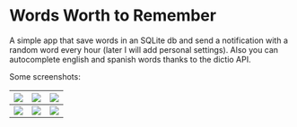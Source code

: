 # Words Worth to Remember

A simple app that save words in an SQLite db and send a notification with a random word every hour (later I will add personal settings). Also you can autocomplete english and spanish words thanks to the dictio API.

Some screenshots:

![](https://i.imgur.com/T10Lfde.png=100x200)  |  ![](https://i.imgur.com/BkDcxbK.png=100x200) | ![](https://i.imgur.com/BBLlQmH.png=100x200)
:-------------------------:|:-------------------------:|:-------------------------:
![](https://i.imgur.com/RIwjz2a.png=100x200)  |  ![](https://i.imgur.com/HHGsxOr.png=100x200) | ![](https://i.imgur.com/HHGsxOr.png=100x200)
